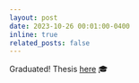 ```yaml
---
layout: post
date: 2023-10-26 00:01:00-0400
inline: true
related_posts: false
---
```



Graduated! Thesis <a href="https://github.com/DanielSc4/MSc-Thesis">here</a>  🎓
